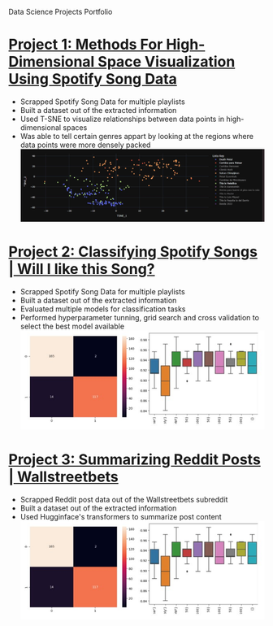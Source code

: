 Data Science Projects Portfolio

# [Project 1: Methods For High-Dimensional Space Visualization Using Spotify Song Data](www.google.com)
- Scrapped Spotify Song Data for multiple playlists
- Built a dataset out of the extracted information
- Used T-SNE to visualize relationships between data points in  high-dimensional spaces
- Was able to tell certain genres appart by looking at the regions where data points were more densely packed
![](/images/Screenshot_4.jpg)

# [Project 2: Classifying Spotify Songs | Will I like this Song?](www.google.com)
- Scrapped Spotify Song Data for multiple playlists
- Built a dataset out of the extracted information
- Evaluated multiple models for classification tasks
- Performed hyperparameter tunning, grid search and cross validation to select the best model available 
![](/images/Screenshot_1.jpg)

# [Project 3: Summarizing Reddit Posts | Wallstreetbets](www.google.com)
- Scrapped Reddit post data out of the Wallstreetbets subreddit
- Built a dataset out of the extracted information
- Used Hugginface's transformers to summarize post content
![](/images/Screenshot_1.jpg)
